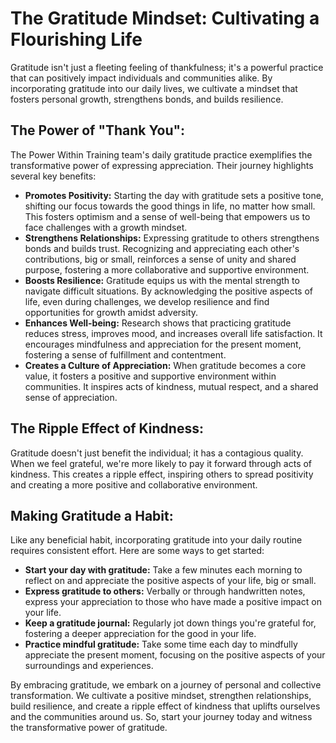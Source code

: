 # The Gratitude Mindset: Cultivating a Flourishing Life

Gratitude isn't just a fleeting feeling of thankfulness; it's a powerful practice that can positively impact individuals and communities alike. By incorporating gratitude into our daily lives, we cultivate a mindset that fosters personal growth, strengthens bonds, and builds resilience.

## The Power of "Thank You":

The Power Within Training team's daily gratitude practice exemplifies the transformative power of expressing appreciation. Their journey highlights several key benefits:

- **Promotes Positivity:** Starting the day with gratitude sets a positive tone, shifting our focus towards the good things in life, no matter how small. This fosters optimism and a sense of well-being that empowers us to face challenges with a growth mindset.
- **Strengthens Relationships:** Expressing gratitude to others strengthens bonds and builds trust. Recognizing and appreciating each other's contributions, big or small, reinforces a sense of unity and shared purpose, fostering a more collaborative and supportive environment.
- **Boosts Resilience:** Gratitude equips us with the mental strength to navigate difficult situations. By acknowledging the positive aspects of life, even during challenges, we develop resilience and find opportunities for growth amidst adversity.
- **Enhances Well-being:** Research shows that practicing gratitude reduces stress, improves mood, and increases overall life satisfaction. It encourages mindfulness and appreciation for the present moment, fostering a sense of fulfillment and contentment.
- **Creates a Culture of Appreciation:** When gratitude becomes a core value, it fosters a positive and supportive environment within communities. It inspires acts of kindness, mutual respect, and a shared sense of appreciation.

## The Ripple Effect of Kindness:

Gratitude doesn't just benefit the individual; it has a contagious quality. When we feel grateful, we're more likely to pay it forward through acts of kindness. This creates a ripple effect, inspiring others to spread positivity and creating a more positive and collaborative environment.

## Making Gratitude a Habit:

Like any beneficial habit, incorporating gratitude into your daily routine requires consistent effort. Here are some ways to get started:

- **Start your day with gratitude:** Take a few minutes each morning to reflect on and appreciate the positive aspects of your life, big or small.
- **Express gratitude to others:** Verbally or through handwritten notes, express your appreciation to those who have made a positive impact on your life.
- **Keep a gratitude journal:** Regularly jot down things you're grateful for, fostering a deeper appreciation for the good in your life.
- **Practice mindful gratitude:** Take some time each day to mindfully appreciate the present moment, focusing on the positive aspects of your surroundings and experiences.

By embracing gratitude, we embark on a journey of personal and collective transformation. We cultivate a positive mindset, strengthen relationships, build resilience, and create a ripple effect of kindness that uplifts ourselves and the communities around us. So, start your journey today and witness the transformative power of gratitude.

